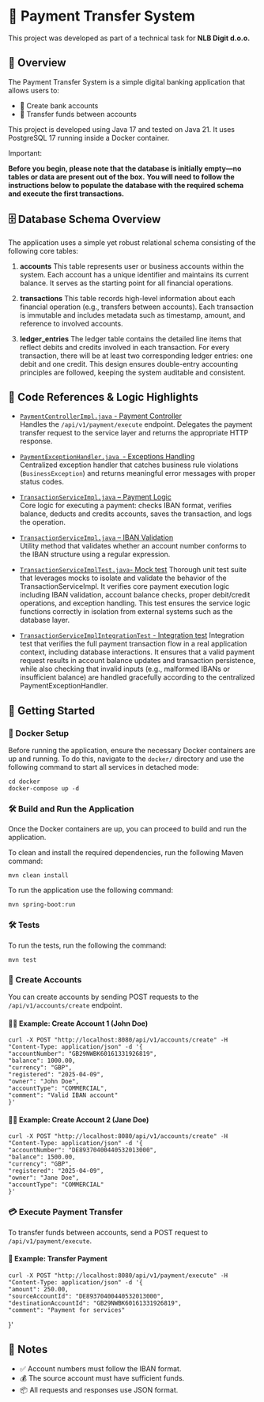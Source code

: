 # 💸 Payment Transfer System

This project was developed as part of a technical task for **NLB Digit d.o.o.**

## 📘 Overview

The Payment Transfer System is a simple digital banking application that allows users to:

- 🏦 Create bank accounts
- 🔁 Transfer funds between accounts

This project is developed using Java 17 and tested on Java 21. It uses PostgreSQL 17 running inside a Docker container.

Important:

**Before you begin, please note that the database is initially empty—no tables or data are present out of the box.**
**You will need to follow the instructions below to populate the database with the required schema and execute the first transactions.**

## 🗄️ Database Schema Overview
The application uses a simple yet robust relational schema consisting of the following core tables:

1. **accounts**
   This table represents user or business accounts within the system. Each account has a unique identifier and maintains
   its current balance. It serves as the starting point for all financial operations.

2. **transactions**
   This table records high-level information about each financial operation (e.g., transfers between accounts). Each
   transaction is immutable and includes metadata such as timestamp, amount, and reference to involved accounts.

3. **ledger_entries**
   The ledger table contains the detailed line items that reflect debits and credits involved in each transaction. For
   every transaction, there will be at least two corresponding ledger entries: one debit and one credit. This design
   ensures double-entry accounting principles are followed, keeping the system auditable and consistent.

## 📄 Code References & Logic Highlights

- [`PaymentControllerImpl.java` - Payment Controller](https://github.com/borispopicbusiness/paymenttransfersystem/blob/4ca4a46a7ddafa0112c8e410ac8cca3d634c2f63/src/main/java/org/borispopic/paymenttransfersystem/controller/impl/PaymentControllerImpl.java#L51-L57)  
  Handles the `/api/v1/payment/execute` endpoint. Delegates the payment transfer request to the service layer and
  returns the appropriate HTTP response.

- [`PaymentExceptionHandler.java `- Exceptions Handling](https://github.com/borispopicbusiness/paymenttransfersystem/blob/1fe1744e51e290d5d9063d5b315810ec1d715c1c/src/main/java/org/borispopic/paymenttransfersystem/exception/handler/PaymentExceptionHandler.java#L14-L36)  
  Centralized exception handler that catches business rule violations (`BusinessException`) and returns meaningful
  error messages with proper status codes.

- [`TransactionServiceImpl.java` – Payment Logic](https://github.com/borispopicbusiness/paymenttransfersystem/blob/4ca4a46a7ddafa0112c8e410ac8cca3d634c2f63/src/main/java/org/borispopic/paymenttransfersystem/service/impl/TransactionServiceImpl.java#L50-L87)  
  Core logic for executing a payment: checks IBAN format, verifies balance, deducts and credits accounts, saves
  the transaction, and logs the operation.

- [`TransactionServiceImpl.java` – IBAN Validation](https://github.com/borispopicbusiness/paymenttransfersystem/blob/4ca4a46a7ddafa0112c8e410ac8cca3d634c2f63/src/main/java/org/borispopic/paymenttransfersystem/service/impl/TransactionServiceImpl.java#L129-L139)  
  Utility method that validates whether an account number conforms to the IBAN structure using a regular expression.

- [`TransactionServiceImplTest.java`- Mock test](https://github.com/borispopicbusiness/paymenttransfersystem/blob/1fe1744e51e290d5d9063d5b315810ec1d715c1c/src/test/java/org/borispopic/paymenttransfersystem/service/impl/TransactionServiceImplTest.java#L32-L323)
  Thorough unit test suite that leverages mocks to isolate and validate the behavior of the TransactionServiceImpl.
  It verifies core payment execution logic including IBAN validation, account balance checks, proper debit/credit 
  operations, and exception handling. This test ensures the service logic functions correctly in isolation from 
  external systems such as the database layer.

- [`TransactionServiceImplIntegrationTest` - Integration test](https://github.com/borispopicbusiness/paymenttransfersystem/blob/1fe1744e51e290d5d9063d5b315810ec1d715c1c/src/test/java/org/borispopic/paymenttransfersystem/service/impl/TransactionServiceImplIntegrationTest.java#L29-L133)
  Integration test that verifies the full payment transaction flow in a real application context, including database interactions.
  It ensures that a valid payment request results in account balance updates and transaction persistence, while also checking that 
  invalid inputs (e.g., malformed IBANs or insufficient balance) are handled gracefully according to the centralized PaymentExceptionHandler.

## 🚀 Getting Started

### 🐳 Docker Setup

Before running the application, ensure the necessary Docker containers are up and running. To do this, navigate to the `docker/` directory and use the following command to start all services in detached mode:

    cd docker
    docker-compose up -d

### 🛠️ Build and Run the Application

Once the Docker containers are up, you can proceed to build and run the application.

To clean and install the required dependencies, run the following Maven command:

    mvn clean install

To run the application use the following command:

    mvn spring-boot:run

### 🛠️ Tests

To run the tests, run the following the command:

    mvn test

### 🧾 Create Accounts

You can create accounts by sending POST requests to the `/api/v1/accounts/create` endpoint.

#### 🧑‍💼 Example: Create Account 1 (John Doe)

    curl -X POST "http://localhost:8080/api/v1/accounts/create" -H "Content-Type: application/json" -d '{
    "accountNumber": "GB29NWBK60161331926819",
    "balance": 1000.00,
    "currency": "GBP",
    "registered": "2025-04-09",
    "owner": "John Doe",
    "accountType": "COMMERCIAL",
    "comment": "Valid IBAN account"
    }'

#### 👩‍💼 Example: Create Account 2 (Jane Doe)

    curl -X POST "http://localhost:8080/api/v1/accounts/create" -H "Content-Type: application/json" -d '{
    "accountNumber": "DE89370400440532013000",
    "balance": 1500.00,
    "currency": "GBP",
    "registered": "2025-04-09",
    "owner": "Jane Doe",
    "accountType": "COMMERCIAL"
    }'

### 💳 Execute Payment Transfer

To transfer funds between accounts, send a POST request to `/api/v1/payment/execute`.

#### 🔄 Example: Transfer Payment

    curl -X POST "http://localhost:8080/api/v1/payment/execute" -H "Content-Type: application/json" -d '{
    "amount": 250.00,
    "sourceAccountId": "DE89370400440532013000",
    "destinationAccountId": "GB29NWBK60161331926819",
    "comment": "Payment for services"
}'

## 📝 Notes

- ✅ Account numbers must follow the IBAN format.
- 💰 The source account must have sufficient funds.
- 📦 All requests and responses use JSON format.
